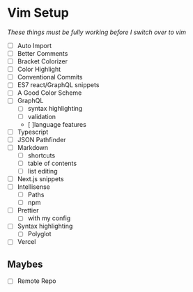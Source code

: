 # Vim Setup
_These things must be fully working before I switch over to vim_
- [ ] Auto Import
- [ ] Better Comments
- [ ] Bracket Colorizer
- [ ] Color Highlight
- [ ] Conventional Commits
- [ ] ES7 react/GraphQL snippets
- [ ] A Good Color Scheme
- [ ] GraphQL 
  - [ ] syntax highlighting
  - [ ] validation  
  - [ ]language features
- [ ] Typescript
- [ ] JSON Pathfinder
- [ ] Markdown
  - [ ] shortcuts
  - [ ] table of contents
  - [ ] list editing
- [ ] Next.js snippets
- [ ] Intellisense
  - [ ] Paths
  - [ ] npm
- [ ] Prettier
  - [ ] with my config
- [ ] Syntax highlighting
  - [ ] Polyglot
- [ ] Vercel 

## Maybes 
- [ ] Remote Repo
